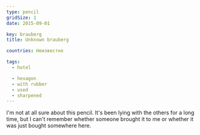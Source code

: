 ```yaml
---
type: pencil
gridSize: 1
date: 2015-09-01

key: brauberg
title: Unknown brauberg

countries: Неизвестно

tags:
  - hotel

  - hexagon
  - with rubber
  - used
  - sharpened
---
```


I'm not at all sure about this pencil. It's been lying with the others for a long time, but I can't remember whether someone brought it to me or whether it was just bought somewhere here.
